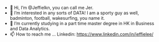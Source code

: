 - 👋 Hi, I’m @Jeffielkn, you can call me Jer.
- 👀 I’m interested in any sorts of DATA! I am a sporty guy as well, badminton, football, wakesurfing, you name it. 
- 🌱 I’m currently studying in a part time master degree in HK in Business and Data Analytics.
- 📫 How to reach me ... Linkedin: https://www.linkedin.com/in/jeffielee/

<!---
Jeffielkn/Jeffielkn is a ✨ special ✨ repository because its `README.md` (this file) appears on your GitHub profile.
You can click the Preview link to take a look at your changes.
--->
